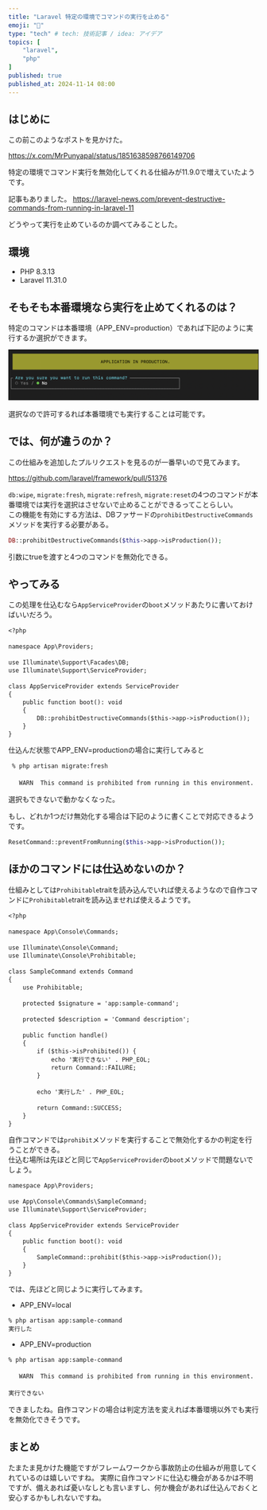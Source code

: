 ```yaml
---
title: "Laravel 特定の環境でコマンドの実行を止める"
emoji: "🎃"
type: "tech" # tech: 技術記事 / idea: アイデア
topics: [
    "laravel",
    "php"
]
published: true
published_at: 2024-11-14 08:00
---
```


## はじめに

この前このようなポストを見かけた。

https://x.com/MrPunyapal/status/1851638598766149706

特定の環境でコマンド実行を無効化してくれる仕組みが11.9.0で増えていたようです。

記事もありました。
https://laravel-news.com/prevent-destructive-commands-from-running-in-laravel-11

どうやって実行を止めているのか調べてみることした。

## 環境

- PHP 8.3.13
- Laravel 11.31.0

## そもそも本番環境なら実行を止めてくれるのは？

特定のコマンドは本番環境（APP_ENV=production）であれば下記のように実行するか選択ができます。

![](/images/98ca9732f5c700/1.png)

選択なので許可するれば本番環境でも実行することは可能です。

## では、何が違うのか？

この仕組みを追加したプルリクエストを見るのが一番早いので見てみます。

https://github.com/laravel/framework/pull/51376

`db:wipe`, `migrate:fresh`, `migrate:refresh`, `migrate:reset`の4つのコマンドが本番環境では実行を選択はさせないで止めることができるってことらしい。  
この機能を有効にする方法は、DBファサードの`prohibitDestructiveCommands`メソッドを実行する必要がある。

```php
DB::prohibitDestructiveCommands($this->app->isProduction());
```

引数にtrueを渡すと4つのコマンドを無効化できる。  

## やってみる

この処理を仕込むなら`AppServiceProvider`の`boot`メソッドあたりに書いておけばいいだろう。

```php:app/Providers/AppServiceProvider.php
<?php

namespace App\Providers;

use Illuminate\Support\Facades\DB;
use Illuminate\Support\ServiceProvider;

class AppServiceProvider extends ServiceProvider
{
    public function boot(): void
    {
        DB::prohibitDestructiveCommands($this->app->isProduction());
    }
}
```

仕込んだ状態でAPP_ENV=productionの場合に実行してみると

```bash
 % php artisan migrate:fresh

   WARN  This command is prohibited from running in this environment.  

```

選択もできないで動かなくなった。

もし、どれか1つだけ無効化する場合は下記のように書くことで対応できるようです。

```php
ResetCommand::preventFromRunning($this->app->isProduction());
```

## ほかのコマンドには仕込めないのか？

仕組みとしては`Prohibitable`traitを読み込んでいれば使えるようなので自作コマンドに`Prohibitable`traitを読み込ませれば使えるようです。

```php:app/Console/Commands/SampleCommand.php
<?php

namespace App\Console\Commands;

use Illuminate\Console\Command;
use Illuminate\Console\Prohibitable;

class SampleCommand extends Command
{
    use Prohibitable;

    protected $signature = 'app:sample-command';

    protected $description = 'Command description';

    public function handle()
    {
        if ($this->isProhibited()) {
            echo '実行できない' . PHP_EOL;
            return Command::FAILURE;
        }

        echo '実行した' . PHP_EOL;

        return Command::SUCCESS;
    }
}
```

自作コマンドでは`prohibit`メソッドを実行することで無効化するかの判定を行うことができる。  
仕込む場所は先ほどと同じで`AppServiceProvider`の`boot`メソッドで問題ないでしょう。


```php:app/Providers/AppServiceProvider.php
namespace App\Providers;

use App\Console\Commands\SampleCommand;
use Illuminate\Support\ServiceProvider;

class AppServiceProvider extends ServiceProvider
{
    public function boot(): void
    {
        SampleCommand::prohibit($this->app->isProduction());
    }
}
```

では、先ほどと同じように実行してみます。

- APP_ENV=local

```bash
% php artisan app:sample-command
実行した
```

- APP_ENV=production

```bash
% php artisan app:sample-command

   WARN  This command is prohibited from running in this environment.  

実行できない
```

できましたね。自作コマンドの場合は判定方法を変えれば本番環境以外でも実行を無効化できそうです。

## まとめ

たまたま見かけた機能ですがフレームワークから事故防止の仕組みが用意してくれているのは嬉しいですね。
実際に自作コマンドに仕込む機会があるかは不明ですが、備えあれば憂いなしとも言いますし、何か機会があれば仕込んでおくと安心するかもしれないですね。
